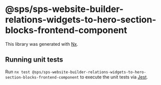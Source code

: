 # @sps/sps-website-builder-relations-widgets-to-hero-section-blocks-frontend-component

This library was generated with [Nx](https://nx.dev).

## Running unit tests

Run `nx test @sps/sps-website-builder-relations-widgets-to-hero-section-blocks-frontend-component` to execute the unit tests via [Jest](https://jestjs.io).
